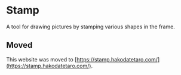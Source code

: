 # Stamp

A tool for drawing pictures by stamping various shapes in the frame.

## Moved

This website was moved to [https://stamp.hakodatetaro.com/](https://stamp.hakodatetaro.com/).